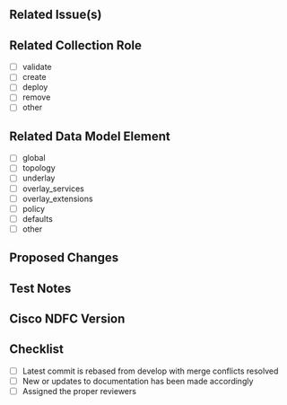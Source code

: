 <!--- Please ensure that the WIP label is not being applied if ready for review -->
<!--- If the WIP label is applied to your PR, no one will look at it -->

## Related Issue(s)
<!--- Please link the relevant issue(s) -->


## Related Collection Role
* [ ] validate
* [ ] create
* [ ] deploy
* [ ] remove
* [ ] other

## Related Data Model Element
* [ ] global
* [ ] topology
* [ ] underlay
* [ ] overlay_services
* [ ] overlay_extensions
* [ ] policy
* [ ] defaults
* [ ] other

## Proposed Changes
<!--- Please provide a description of proposed changes -->


## Test Notes
<!--- Please provide notes or description of testing -->


## Cisco NDFC Version
<!-- Please provide Cisco NDFC version developed against -->


## Checklist

* [ ] Latest commit is rebased from develop with merge conflicts resolved
* [ ] New or updates to documentation has been made accordingly
* [ ] Assigned the proper reviewers

